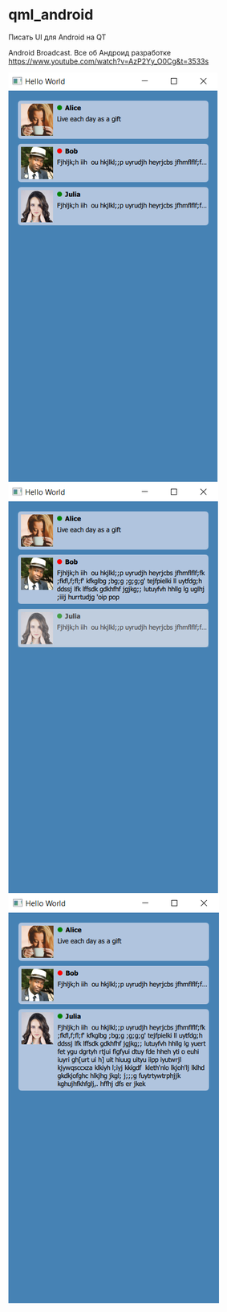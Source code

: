 # qml_android


Писать UI для Android на QT

Android Broadcast. Все об Андроид разработке
https://www.youtube.com/watch?v=AzP2Yy_O0Cg&t=3533s


![](./img/pos1.png)
![](./img/pos3.png)
![](./img/pos2.png)
